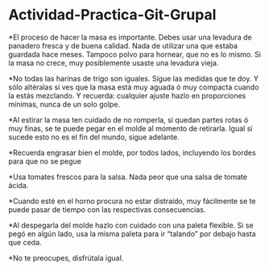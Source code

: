 ﻿# Actividad-Practica-Git-Grupal
 
*El proceso de hacer la masa es importante. Debes usar una levadura de panadero fresca y de buena calidad. Nada de utilizar una que estaba guardada hace meses. Tampoco polvo para hornear, que no es lo mismo. Si la masa no crece, muy posiblemente usaste una levadura vieja.

*No todas las harinas de trigo son iguales. Sigue las medidas que te doy. Y sólo altéralas si ves que la masa está muy aguada ó muy compacta cuando la estás mezclando. Y recuerda: cualquier ajuste hazlo en proporciones mínimas, nunca de un solo golpe.

*Al estirar la masa ten cuidado de no romperla, si quedan partes rotas ó muy finas, se te puede pegar en el molde al momento de retirarla. Igual si sucede esto no es el fin del mundo, sigue adelante.

*Recuerda engrasar bien el molde, por todos lados, incluyendo los bordes para que no se pegue

*Usa tomates frescos para la salsa. Nada peor que una salsa de tomate ácida.

*Cuando esté en el horno procura no estar distraído, muy fácilmente se te puede pasar de tiempo con las respectivas consecuencias.

*Al despegarla del molde hazlo con cuidado con una paleta flexible. Si se pegó en algún lado, usa la misma paleta para ir “talando” por debajo hasta que ceda. 

*No te preocupes, disfrútala igual.
